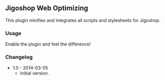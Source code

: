 ## Jigoshop Web Optimizing

This plugin minifies and integrates all scripts and stylesheets for Jigoshop.

### Usage

Enable the plugin and feel the difference!

### Changelog

* 1.0 - 2014-03-05
    * Initial version.